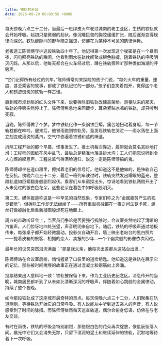 ```yaml
---
title: 铁轨的余音
date: 2025-08-20 06:00:58 +0800
---
```


每天傍晚六点三十二分，当最后一班绿皮火车驶过城南的老工业区，生锈的铁轨就会开始呼吸。起初只是微弱的起伏，像沉睡巨兽的胸腔缓缓扩张，随后逐渐变得规律而深沉。铁轨缝隙间的野草随之摇曳，仿佛在为某种不可见的韵律伴舞。

老扳道工陈师傅守护这段铁轨四十年了。他记得第一次发现这个秘密是在一个暴雨夜，闪电照亮铁轨的瞬间，他看到雨水在轨枕间聚成银色脉搏，随着铁轨的呼吸明灭闪烁。从那以后，他每天都会在火车经过后，蹲在铁轨旁聆听那种类似海潮的呼吸声。

“它们记得所有经过的列车。”陈师傅常对来探险的孩子们说，“每列火车的重量、速度、甚至乘客的故事，都成了铁轨记忆的一部分。”孩子们总笑着跑开，觉得这个老人和锈迹斑斑的铁轨一样古怪。

直到城市规划局的红头文件下来，说要拆除旧铁轨改建高架桥。测量队来的那天，铁轨的呼吸突然停止了。陈师傅焦急地来回踱步，耳朵紧贴冰凉的铁轨，却只听到死寂。

当晚，陈师傅做了个梦。梦中铁轨化作一条钢铁巨蟒，痛苦地扭动着身躯，每一节轨枕都在呻吟。醒来后，他冒雨跑到铁轨旁，竟发现铁轨在哭泣——雨水落在上面立刻变成滚烫的蒸汽，空气中弥漫着铁锈和盐的味道。

拆除工程开始的那个早晨，怪事发生了。推土机每次靠近，履带就会莫名其妙地打滑；工程师的图纸在风中乱飞，最后总是精准地落进排水沟；工人们抱怨说听到令人心慌的叹息声。工程总监气得满脸通红，说这一定是陈师傅搞的鬼。

陈师傅却坐在道口房里，擦拭着老旧的信号灯。他知道这不是他做的，是铁轨自己在反抗。傍晚六点三十二分，最后一班列车驶过时，铁轨突然发出耀眼的蓝光，整段轨道如巨蟒翻身般剧烈起伏。乘客们从车窗探出头，惊讶地看到铁轨两侧开出了从未见过的银白色花朵，这些花朵在暮色中如呼吸般明灭。

第二天，媒体报道称这是一种罕见的自然现象，专家们称之为“金属疲劳产生的视觉错觉”。但拆除工作却无法继续了——所有重型机械都在一夜之间生锈卡死，螺丝钉像被融化后重新凝固般焊死在地面上。

周五的市政听证会上，当官员们争论是否要强行拆除时，会议室突然响起了清晰的汽笛声。人们惊讶地四处张望，声音明明来自地下。随后，铁轨的呼吸声通过地板传来，每张桌子都开始轻微震动。投影仪自动开启，墙上映出老站台的黑白照片——提着皮箱的旅客、相拥的恋人、卖报的少年...一个个幽灵般的影像依次闪过。

最年长的议员突然泪流满面：“那是我父亲，他每次出差都从这站台出发...”

陈师傅站在会议室后排，悄悄握紧了口袋里的道岔钥匙。他知道这是铁轨在展示它的记忆，那些被时间掩埋的故事正在通过混凝土和钢筋向上奔涌。

投票结果出人意料地一致：铁轨被保留下来，作为工业历史纪念区。消息传开的当晚，城南居民都听到了从未如此清晰深沉的呼吸声，伴随着如心跳般的金属律动，持续了整个夜晚。

如今那段铁轨成了这座城市最奇特的景点。每天傍晚六点三十二分，人们聚集在轨道两侧，等待铁轨开始它的日常呼吸。有人说能从中听到逝去亲人的声音，有人说感受到了时间的脉搏。而陈师傅依然每天巡查轨道，偶尔会俯身低语，仿佛在与老友交谈。

有时在雨夜，铁轨的呼吸会特别剧烈，那些银白色的花朵再次绽放，像星辰坠落人间。晨光中它们又会消失无踪，只留下湿润的泥土和继续延伸的铁轨，沉默地等待着下一次呼吸。
